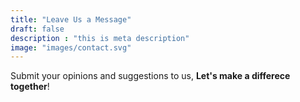 ```yaml
---
title: "Leave Us a Message"
draft: false
description : "this is meta description"
image: "images/contact.svg"
---
```

Submit your opinions and suggestions to us, **Let's make a differece together**!